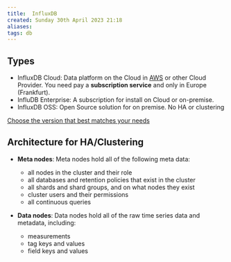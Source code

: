 ```yaml
---
title:  InfluxDB
created: Sunday 30th April 2023 21:18
aliases: 
tags: db
---
```


## Types

- InfluxDB Cloud: Data platform on the Cloud in [AWS](https://www.influxdata.com/partners/aws/) or other Cloud Provider. You need pay a **subscription service** and only in Europe (Frankfurt).
- InfluDB Enterprise: A subscription for install on Cloud or on-premise.
- InfluxDB OSS: Open Source solution for on premise. No HA or clustering

[Choose the version that best matches your needs](https://www.influxdata.com/products/editions/)

## Architecture for HA/Clustering

- **Meta nodes**: Meta nodes hold all of the following meta data:

	- all nodes in the cluster and their role
	- all databases and retention policies that exist in the cluster
	- all shards and shard groups, and on what nodes they exist
	- cluster users and their permissions
	- all continuous queries

- **Data nodes**: Data nodes hold all of the raw time series data and metadata, including:
	
	- measurements
	- tag keys and values
	- field keys and values